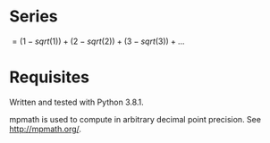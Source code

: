 # Series
$= (1 - sqrt(1)) + (2 - sqrt(2)) + (3 - sqrt(3)) + ...$

# Requisites
Written and tested with Python 3.8.1.

mpmath is used to compute in arbitrary decimal point precision. See http://mpmath.org/.
